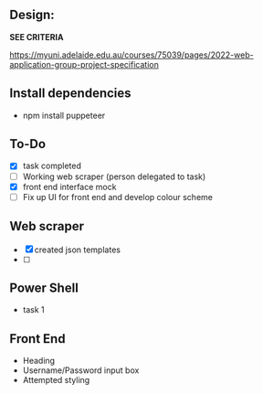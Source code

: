 ## Design:
**SEE CRITERIA**

https://myuni.adelaide.edu.au/courses/75039/pages/2022-web-application-group-project-specification


## Install dependencies
- npm install puppeteer
## To-Do
- [x] task completed
- [ ] Working web scraper (person delegated to task)
- [x] front end interface mock
- [ ] Fix up UI for front end and develop colour scheme

## Web scraper
- [x] created json templates 
- [ ] 

## Power Shell
- task 1

## Front End
- Heading
- Username/Password input box
- Attempted styling


